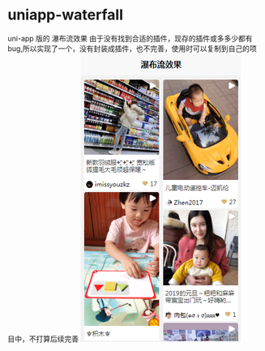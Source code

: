 # uniapp-waterfall

uni-app 版的 瀑布流效果
由于没有找到合适的插件，现存的插件或多多少都有bug,所以实现了一个，没有封装成插件，也不完善，使用时可以复制到自己的项目中，不打算后续完善
![瀑布流](./md/瀑布流.png)

